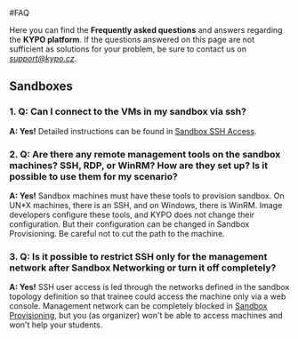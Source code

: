 #FAQ

Here you can find the **Frequently asked questions** and answers regarding the **KYPO platform**. If the questions answered on this page are not sufficient as solutions for your problem, be sure to contact us on *support@kypo.cz*.

<!--
## Deployment
###  1. **Q:** Placeholder
**A: placeholder**
-->

## Sandboxes
### 1. **Q:** Can I connect to the VMs in my sandbox via ssh?
**A: Yes!** Detailed instructions can be found in [Sandbox SSH Access](./user-guide-advanced/sandboxes/sandbox-access.md). 

### 2. **Q:** Are there any remote management tools on the sandbox machines? SSH, RDP, or WinRM? How are they set up? Is it possible to use them for my scenario?

**A: Yes!** Sandbox machines must have these tools to provision sandbox. On UN*X machines, there is an SSH, and on Windows, there is WinRM. Image developers configure these tools, and KYPO does not change their configuration. But their configuration can be changed in Sandbox Provisioning. Be careful not to cut the path to the machine. 

### 3. **Q:** Is it possible to restrict SSH only for the management network after Sandbox Networking or turn it off completely?
**A: Yes!** SSH user access is led through the networks defined in the sandbox topology definition so that trainee could access the machine only via a web console. Management network can be completely blocked in [Sandbox Provisioning](./user-guide-advanced/sandboxes/sandbox-provisioning.md), but you (as organizer) won't be able to access machines and won't help your students.

<!--
## Trainings
### 1. **Q:** Placeholder
**A: placeholder**
-->